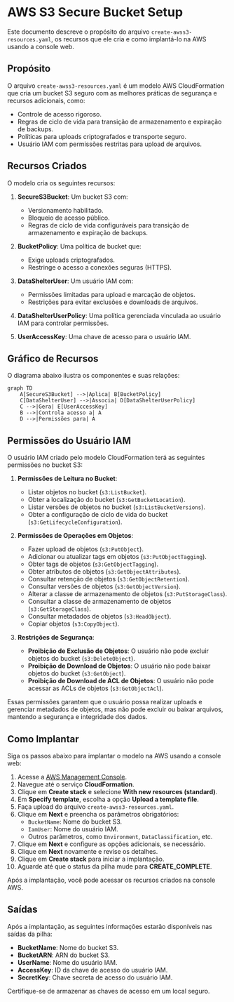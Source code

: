 # AWS S3 Secure Bucket Setup

Este documento descreve o propósito do arquivo `create-awss3-resources.yaml`, os recursos que ele cria e como implantá-lo na AWS usando a console web.

## Propósito

O arquivo `create-awss3-resources.yaml` é um modelo AWS CloudFormation que cria um bucket S3 seguro com as melhores práticas de segurança e recursos adicionais, como:

- Controle de acesso rigoroso.
- Regras de ciclo de vida para transição de armazenamento e expiração de backups.
- Políticas para uploads criptografados e transporte seguro.
- Usuário IAM com permissões restritas para upload de arquivos.

## Recursos Criados

O modelo cria os seguintes recursos:

1. **SecureS3Bucket**: Um bucket S3 com:
   - Versionamento habilitado.
   - Bloqueio de acesso público.
   - Regras de ciclo de vida configuráveis para transição de armazenamento e expiração de backups.

2. **BucketPolicy**: Uma política de bucket que:
   - Exige uploads criptografados.
   - Restringe o acesso a conexões seguras (HTTPS).

3. **DataShelterUser**: Um usuário IAM com:
   - Permissões limitadas para upload e marcação de objetos.
   - Restrições para evitar exclusões e downloads de arquivos.

4. **DataShelterUserPolicy**: Uma política gerenciada vinculada ao usuário IAM para controlar permissões.

5. **UserAccessKey**: Uma chave de acesso para o usuário IAM.

## Gráfico de Recursos

O diagrama abaixo ilustra os componentes e suas relações:

```mermaid
graph TD
    A[SecureS3Bucket] -->|Aplica| B[BucketPolicy]
    C[DataShelterUser] -->|Associa| D[DataShelterUserPolicy]
    C -->|Gera| E[UserAccessKey]
    B -->|Controla acesso a| A
    D -->|Permissões para| A
```

## Permissões do Usuário IAM

O usuário IAM criado pelo modelo CloudFormation terá as seguintes permissões no bucket S3:

1. **Permissões de Leitura no Bucket**:
   - Listar objetos no bucket (`s3:ListBucket`).
   - Obter a localização do bucket (`s3:GetBucketLocation`).
   - Listar versões de objetos no bucket (`s3:ListBucketVersions`).
   - Obter a configuração de ciclo de vida do bucket (`s3:GetLifecycleConfiguration`).

2. **Permissões de Operações em Objetos**:
   - Fazer upload de objetos (`s3:PutObject`).
   - Adicionar ou atualizar tags em objetos (`s3:PutObjectTagging`).
   - Obter tags de objetos (`s3:GetObjectTagging`).
   - Obter atributos de objetos (`s3:GetObjectAttributes`).
   - Consultar retenção de objetos (`s3:GetObjectRetention`).
   - Consultar versões de objetos (`s3:GetObjectVersion`).
   - Alterar a classe de armazenamento de objetos (`s3:PutStorageClass`).
   - Consultar a classe de armazenamento de objetos (`s3:GetStorageClass`).
   - Consultar metadados de objetos (`s3:HeadObject`).
   - Copiar objetos (`s3:CopyObject`).

3. **Restrições de Segurança**:
   - **Proibição de Exclusão de Objetos**: O usuário não pode excluir objetos do bucket (`s3:DeleteObject`).
   - **Proibição de Download de Objetos**: O usuário não pode baixar objetos do bucket (`s3:GetObject`).
   - **Proibição de Download de ACL de Objetos**: O usuário não pode acessar as ACLs de objetos (`s3:GetObjectAcl`).

Essas permissões garantem que o usuário possa realizar uploads e gerenciar metadados de objetos, mas não pode excluir ou baixar arquivos, mantendo a segurança e integridade dos dados.

## Como Implantar

Siga os passos abaixo para implantar o modelo na AWS usando a console web:

1. Acesse a [AWS Management Console](https://aws.amazon.com/console/).
2. Navegue até o serviço **CloudFormation**.
3. Clique em **Create stack** e selecione **With new resources (standard)**.
4. Em **Specify template**, escolha a opção **Upload a template file**.
5. Faça upload do arquivo `create-awss3-resources.yaml`.
6. Clique em **Next** e preencha os parâmetros obrigatórios:
   - `BucketName`: Nome do bucket S3.
   - `IamUser`: Nome do usuário IAM.
   - Outros parâmetros, como `Environment`, `DataClassification`, etc.
7. Clique em **Next** e configure as opções adicionais, se necessário.
8. Clique em **Next** novamente e revise os detalhes.
9. Clique em **Create stack** para iniciar a implantação.
10. Aguarde até que o status da pilha mude para **CREATE_COMPLETE**.

Após a implantação, você pode acessar os recursos criados na console AWS.

## Saídas

Após a implantação, as seguintes informações estarão disponíveis nas saídas da pilha:

- **BucketName**: Nome do bucket S3.
- **BucketARN**: ARN do bucket S3.
- **UserName**: Nome do usuário IAM.
- **AccessKey**: ID da chave de acesso do usuário IAM.
- **SecretKey**: Chave secreta de acesso do usuário IAM.

Certifique-se de armazenar as chaves de acesso em um local seguro.

